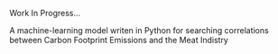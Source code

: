 Work In Progress...

A machine-learning model writen in Python for searching correlations between Carbon Footprint Emissions and the Meat Indistry
